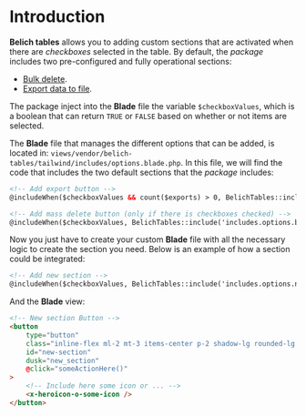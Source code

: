 # Introduction

**Belich tables** allows you to adding custom sections that are activated when there are *checkboxes* selected in the table. By default, the *package* includes two pre-configured and fully operational sections:

- [Bulk delete](en/sections/bulk-delete.md).
- [Export data to file](en/sections/export.md).

The package inject into the **Blade** file the variable `$checkboxValues`, which is a boolean that can return `TRUE` or `FALSE` based on whether or not items are selected.

The **Blade** file that manages the different options that can be added, is located in: `views/vendor/belich-tables/tailwind/includes/options.blade.php`.
In this file, we will find the code that includes the two default sections that the *package* includes:

```html 
<!-- Add export button -->
@includeWhen($checkboxValues && count($exports) > 0, BelichTables::include('includes.options.export'))

<!-- Add mass delete button (only if there is checkboxes checked) -->
@includeWhen($checkboxValues, BelichTables::include('includes.options.bulk-delete'))
```

Now you just have to create your custom **Blade** file with all the necessary logic to create the section you need. Below is an example of how a section could be integrated:

```html 
<!-- Add new section -->
@includeWhen($checkboxValues, BelichTables::include('includes.options.new-section'))
```

And the **Blade** view:

```html 
<!-- New section Button -->
<button
    type="button"
    class="inline-flex ml-2 mt-3 items-center p-2 shadow-lg rounded-lg text-red-400 hover:text-white bg-white hover:bg-red-400 focus:outline-none"
    id="new-section"
    dusk="new_section"
    @click="someActionHere()"
>
    <!-- Include here some icon or ... -->
    <x-heroicon-o-some-icon />
</button>
```
